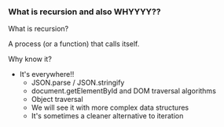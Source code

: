 ### What is recursion and also WHYYYY??

What is recursion?

A process (or a function) that calls itself.

Why know it?

- It's everywhere!!
  - JSON.parse / JSON.stringify
  - document.getElementById and DOM traversal algorithms
  - Object traversal
  - We will see it with more complex data structures
  - It's sometimes a cleaner alternative to iteration
